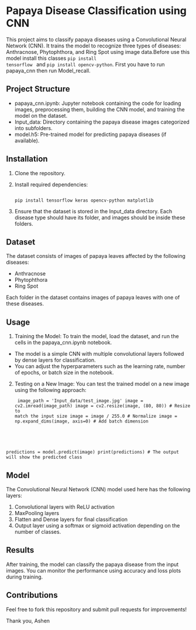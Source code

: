 # Papaya Disease Classification using CNN

This project aims to classify papaya diseases using a Convolutional Neural Network (CNN). It trains the model to recognize three types of diseases: Anthracnose, Phytophthora, and Ring Spot using image data.Before use this model install this classes <code>pip install tensorflow </code> and  <code>pip install opencv-python</code>. First you have to run papaya_cnn then run Model_recall.

## Project Structure

* papaya_cnn.ipynb: Jupyter notebook containing the code for loading images, preprocessing them, building the CNN model, and training the model on the dataset.
* Input_data: Directory containing the papaya disease images categorized into subfolders.
* model.h5: Pre-trained model for predicting papaya diseases (if available).

## Installation
1. Clone the repository.

2. Install required dependencies:

   <code>
   pip install tensorflow keras opencv-python matplotlib
   </code>
3. Ensure that the dataset is stored in the Input_data directory. Each disease type should have its folder, and images should be inside these folders.

## Dataset
The dataset consists of images of papaya leaves affected by the following diseases:

* Anthracnose
* Phytophthora
* Ring Spot
  
Each folder in the dataset contains images of papaya leaves with one of these diseases.

## Usage

1. Training the Model: To train the model, load the dataset, and run the cells in the papaya_cnn.ipynb notebook.

* The model is a simple CNN with multiple convolutional layers followed by dense layers for classification.
* You can adjust the hyperparameters such as the learning rate, number of epochs, or batch size in the notebook.
  
2. Testing on a New Image: You can test the trained model on a new image using the following approach:

   <code> image_path = 'Input_data/test_image.jpg'
image = cv2.imread(image_path)
image = cv2.resize(image, (80, 80))  # Resize to match the input size
image = image / 255.0  # Normalize
image = np.expand_dims(image, axis=0)  # Add batch dimension

predictions = model.predict(image)
print(predictions)  # The output will show the predicted class
</code>

## Model
The Convolutional Neural Network (CNN) model used here has the following layers:

1. Convolutional layers with ReLU activation
2. MaxPooling layers
3. Flatten and Dense layers for final classification
4. Output layer using a softmax or sigmoid activation depending on the number of classes.
   
## Results

After training, the model can classify the papaya disease from the input images. You can monitor the performance using accuracy and loss plots during training.

## Contributions

Feel free to fork this repository and submit pull requests for improvements!

Thank you, Ashen

